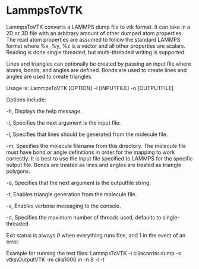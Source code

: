 # LammpsToVTK
LammpsToVTK converts a LAMMPS dump file to vtk format. It can take in a 2D or 3D file with an arbitrary amount of other dumped atom properties. 
The read atom properties are assumed to follow the standard LAMMPS format where %x, %y, %z is a vector and all other properties are scalars. 
Reading is done single threaded, but multi-threaded writing is supported. 

Lines and triangles can optionally be created by passing an input file where atoms, bonds, and angles are defined. 
Bonds are used to create lines and angles are used to create triangles. 

Usage is: LammpsToVTK [OPTION] -i [INPUTFILE] -o [OUTPUTFILE]

Options include:

  -h,    Displays the help message.
  
  -i,    Specifies the next argument is the input file.
  
  -l,    Specifies that lines should be generated from the molecule file.
  
  -m,    Specifies the molecule filename from this directory. The molecule
         file must have bond or angle definitions in order for the mapping
         to work correctly. It is best to use the input file specified to
         LAMMPS for the specific output file. Bonds are treated as lines 
         and angles are treated as triangle polygons.
         
  -o,    Specifies that the next argument is the outputfile string.
  
  -t,    Enables triangle generation from the molecule file.
  
  -v,    Enables verbose messaging to the console.
  
  -n,    Specifies the maximum number of threads used, defaults to single-threaded
 
Exit status is always 0 when everything runs fine,  and 1 in the event of
an error.

Example for running the test files:
LammpsToVTK -i ciliacarrier.dump -o vtks\OutputVTK -m cilia1000.in -n 8 -l -t
